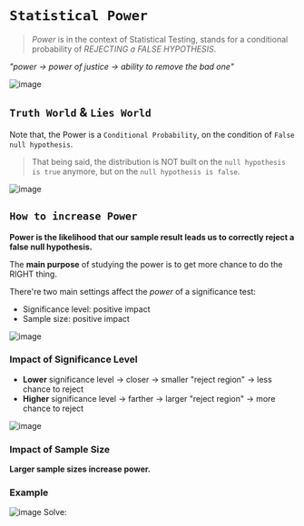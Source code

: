 # `Statistical Power`
> _Power_ is in the context of Statistical Testing, stands for a conditional probability of _REJECTING a FALSE HYPOTHESIS_.

_"power -> power of justice -> ability to remove the bad one"_

![image](https://user-images.githubusercontent.com/14041622/45286967-baf18380-b519-11e8-979b-8a930f74cfb6.png)

## `Truth World` & `Lies World`
Note that, the Power is a `Conditional Probability`, on the condition of `False null hypothesis`.

> That being said, the distribution is NOT built on the `null hypothesis is true` anymore, but on the `null hypothesis is false`.

![image](https://user-images.githubusercontent.com/14041622/45341347-e3868580-b5cc-11e8-9b2d-3327b11a7eec.png)


## `How to increase Power`
**Power is the likelihood that our sample result leads us to correctly reject a false null hypothesis.**

The **main purpose** of studying the power is to get more chance to do the RIGHT thing.

There're two main settings affect the _power_ of a significance test:
- Significance level: positive impact
- Sample size: positive impact

![image](https://user-images.githubusercontent.com/14041622/45287711-8bdc1180-b51b-11e8-8b8e-1b919d206ae0.png)

### Impact of Significance Level

- **Lower** significance level -> closer -> smaller "reject region" -> less chance to reject
- **Higher** significance level -> farther -> larger "reject region" -> more chance to reject

![image](https://user-images.githubusercontent.com/14041622/45294142-ff3a4f00-b52c-11e8-8ea3-6a7a7fe499fc.png)


### Impact of Sample Size
**Larger sample sizes increase power.**

### Example
![image](https://user-images.githubusercontent.com/14041622/45293631-4f181680-b52b-11e8-9f5e-d36bbf94ab73.png)
Solve:
